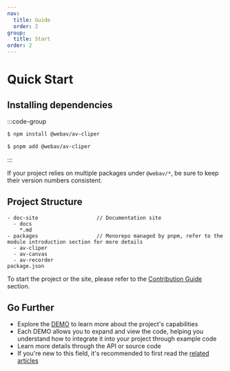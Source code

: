 ```yaml
---
nav:
  title: Guide
  order: 2
group:
  title: Start
order: 2
---
```


# Quick Start

## Installing dependencies

:::code-group

```bash [npm]
$ npm install @webav/av-cliper
```

```bash [pnpm]
$ pnpm add @webav/av-cliper
```

:::

If your project relies on multiple packages under `@webav/*`, be sure to keep their version numbers consistent.

## Project Structure

```
- doc-site                   // Documentation site
  - docs
    *.md
- packages                   // Monorepo managed by pnpm, refer to the module introduction section for more details
  - av-cliper
  - av-canvas
  - av-recorder
package.json

```

To start the project or the site, please refer to the [Contribution Guide](./contribution) section.

## Go Further

- Explore the [DEMO](../demo) to learn more about the project's capabilities
- Each DEMO allows you to expand and view the code, helping you understand how to integrate it into your project through example code
- Learn more details through the API or source code
- If you're new to this field, it's recommended to first read the [related articles](../article)
